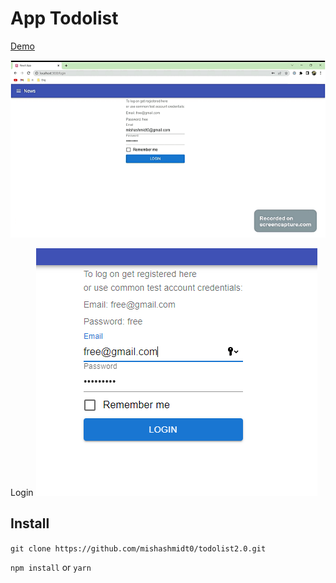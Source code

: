 # App Todolist

[Demo]()

![Todolist](assetsForReadme/todo.gif)

Login
![img.png](assetsForReadme/img.png)

## Install

`git clone https://github.com/mishashmidt0/todolist2.0.git`

`npm install` or `yarn`